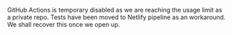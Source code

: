 GitHub Actions is temporary disabled as we are reaching the usage limit as a private repo. Tests have been moved to Netlify pipeline as an workaround. We shall recover this once we open up.

